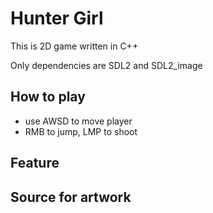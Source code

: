 # Hunter Girl
This is 2D game written in C++ 

Only dependencies are SDL2 and SDL2_image 
## How to play
* use AWSD to move player
* RMB to jump, LMP to shoot

## Feature

## Source for artwork
